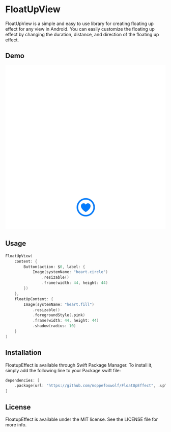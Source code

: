 # FloatUpView

FloatUpView is a simple and easy to use library for creating floating up effect for any view in Android. You can easily customize the floating up effect by changing the duration, distance, and direction of the floating up effect.

## Demo

![](https://github.com/noppefoxwolf/FloatUpEffect/blob/main/.github/example.gif)

## Usage

```swift
FloatUpView(
    content: {
        Button(action: $0, label: {
            Image(systemName: "heart.circle")
                .resizable()
                .frame(width: 44, height: 44)
        })
    },
    floatUpContent: {
        Image(systemName: "heart.fill")
            .resizable()
            .foregroundStyle(.pink)
            .frame(width: 44, height: 44)
            .shadow(radius: 10)
    }
)
```

## Installation

FloatupEffect is available through Swift Package Manager. To install it, simply add the following line to your Package.swift file:

```swift
dependencies: [
    .package(url: "https://github.com/noppefoxwolf/FloatUpEffect", .upToNextMajor(from: "0.0.1"))
]
```

## License

FloatupEffect is available under the MIT license. See the LICENSE file for more info.

